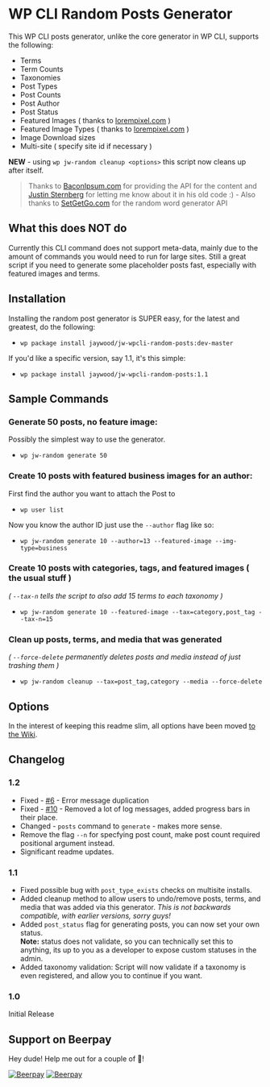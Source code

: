 # WP CLI Random Posts Generator

This WP CLI posts generator, unlike the core generator in WP CLI, supports the following:

* Terms
* Term Counts
* Taxonomies
* Post Types
* Post Counts
* Post Author
* Post Status
* Featured Images ( thanks to [lorempixel.com](http://lorempixel.com) )
* Featured Image Types ( thanks to [lorempixel.com](http://lorempixel.com) )
* Image Download sizes
* Multi-site ( specify site id if necessary )

**NEW** - using `wp jw-random cleanup <options>` this script now cleans up after itself.

> Thanks to [BaconIpsum.com](https://baconipsum.com/) for providing the API for the content and [Justin Sternberg](https://twitter.com/Jtsternberg) for letting me know about it in his old code :) - Also thanks to [SetGetGo.com](http://randomword.setgetgo.com/) for the random word generator API 

## What this does NOT do
Currently this CLI command does not support meta-data, mainly due to the amount of commands you would need to run for large sites. Still a great script if you need to generate some placeholder posts fast, especially with featured images and terms.

## Installation
Installing the random post generator is SUPER easy, for the latest and greatest, do the following:
* `wp package install jaywood/jw-wpcli-random-posts:dev-master`

If you'd like a specific version, say 1.1, it's this simple:
* `wp package install jaywood/jw-wpcli-random-posts:1.1`

## Sample Commands

### Generate 50 posts, no feature image:
Possibly the simplest way to use the generator.
* `wp jw-random generate 50`

### Create 10 posts with featured business images for an author:
First find the author you want to attach the Post to
* `wp user list`

Now you know the author ID just use the `--author` flag like so:
* `wp jw-random generate 10 --author=13 --featured-image --img-type=business`

### Create 10 posts with categories, tags, and featured images ( the usual stuff )
_( `--tax-n` tells the script to also add 15 terms to each taxonomy )_
* `wp jw-random generate 10 --featured-image --tax=category,post_tag --tax-n=15`

### Clean up posts, terms, and media that was generated
_( `--force-delete` permanently deletes posts and media instead of just trashing them )_
* `wp jw-random cleanup --tax=post_tag,category --media --force-delete`

## Options

In the interest of keeping this readme slim, all options have been moved [to the Wiki](https://github.com/JayWood/jw-wpcli-random-posts/wiki).

## Changelog

### 1.2
* Fixed - [#6](https://github.com/JayWood/jw-wpcli-random-posts/issues/6) - Error message duplication
* Fixed - [#10](https://github.com/JayWood/jw-wpcli-random-posts/issues/10) - Removed a lot of log messages, added progress bars in their place.
* Changed - `posts` command to `generate` - makes more sense.
* Remove the flag `--n` for specfying post count, make post count required positional argument instead.
* Significant readme updates.

### 1.1
* Fixed possible bug with `post_type_exists` checks on multisite installs.
* Added cleanup method to allow users to undo/remove posts, terms, and media that was added via this generator. _This is not backwards compatible, with earlier versions, sorry guys!_
* Added `post_status` flag for generating posts, you can now set your own status.   
**Note:** status does not validate, so you can technically set this to anything, its up to you as a developer to expose custom statuses in the admin.
* Added taxonomy validation: Script will now validate if a taxonomy is even registered, and allow you to continue if you want.

### 1.0
Initial Release
## Support on Beerpay
Hey dude! Help me out for a couple of :beers:!

[![Beerpay](https://beerpay.io/JayWood/jw-wpcli-random-posts/badge.svg?style=beer-square)](https://beerpay.io/JayWood/jw-wpcli-random-posts)  [![Beerpay](https://beerpay.io/JayWood/jw-wpcli-random-posts/make-wish.svg?style=flat-square)](https://beerpay.io/JayWood/jw-wpcli-random-posts?focus=wish)